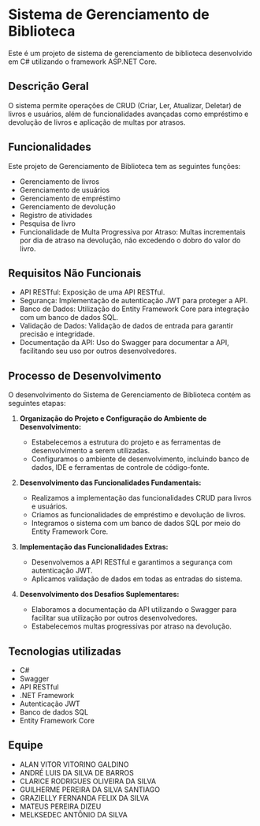 # Sistema de Gerenciamento de Biblioteca

Este é um projeto de sistema de gerenciamento de biblioteca desenvolvido em C# utilizando o framework ASP.NET Core.

## Descrição Geral

O sistema permite operações de CRUD (Criar, Ler, Atualizar, Deletar) de livros e usuários, além de funcionalidades avançadas como empréstimo e devolução de livros e aplicação de multas por atrasos.

## Funcionalidades 

Este projeto de Gerenciamento de Biblioteca tem as seguintes funções:

- Gerenciamento de livros
- Gerenciamento de usuários 
- Gerenciamento de empréstimo
- Gerenciamento de devolução
- Registro de atividades
- Pesquisa de livro
- Funcionalidade de Multa Progressiva por Atraso: Multas incrementais por dia de atraso na devolução, não excedendo o dobro do valor do livro.

## Requisitos Não Funcionais

- API RESTful: Exposição de uma API RESTful.
- Segurança: Implementação de autenticação JWT para proteger a API.
- Banco de Dados: Utilização do Entity Framework Core para integração com um banco de dados SQL.
- Validação de Dados: Validação de dados de entrada para garantir precisão e integridade.
- Documentação da API: Uso do Swagger para documentar a API, facilitando seu uso por outros desenvolvedores.

## Processo de Desenvolvimento

O desenvolvimento do Sistema de Gerenciamento de Biblioteca contém as seguintes etapas:

1. **Organização do Projeto e Configuração do Ambiente de Desenvolvimento:**
   
   * Estabelecemos a estrutura do projeto e as ferramentas de desenvolvimento a serem utilizadas.
   * Configuramos o ambiente de desenvolvimento, incluindo banco de dados, IDE e ferramentas de controle de código-fonte.
   
2. **Desenvolvimento das Funcionalidades Fundamentais:**
   
   * Realizamos a implementação das funcionalidades CRUD para livros e usuários.
   * Criamos as funcionalidades de empréstimo e devolução de livros.
   * Integramos o sistema com um banco de dados SQL por meio do Entity Framework Core.
   
3. **Implementação das Funcionalidades Extras:**
   
   * Desenvolvemos a API RESTful e garantimos a segurança com autenticação JWT.
   * Aplicamos validação de dados em todas as entradas do sistema.
   
4. **Desenvolvimento dos Desafios Suplementares:**
   
   * Elaboramos a documentação da API utilizando o Swagger para facilitar sua utilização por outros desenvolvedores.
   * Estabelecemos multas progressivas por atraso na devolução.
   

## Tecnologias utilizadas

- C#
- Swagger
- API RESTful
- .NET Framework
- Autenticação JWT
- Banco de dados SQL
- Entity Framework Core


## Equipe

- ALAN VITOR VITORINO GALDINO
- ANDRÉ LUIS DA SILVA DE BARROS
- CLARICE RODRIGUES OLIVEIRA DA SILVA
- GUILHERME PEREIRA DA SILVA SANTIAGO
- GRAZIELLY FERNANDA FELIX DA SILVA
- MATEUS PEREIRA DIZEU
- MELKSEDEC ANTÔNIO DA SILVA

